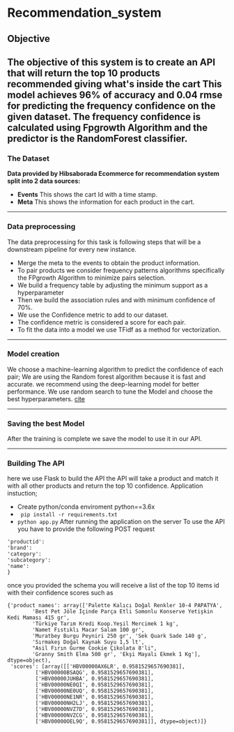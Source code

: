 # Recommendation_system
## Objective 
The objective of this system is to create an API that will return the top 10 products recommended giving what's inside the cart This model achieves 96% of accuracy and 0.04 rmse for predicting the frequency confidence on the given dataset. 
The frequency confidence is calculated using Fpgrowth Algorithm and the predictor is the RandomForest classifier.
----------------------------
### The Dataset 
__Data provided by Hibsaborada Ecommerce for recommendation system split into 2 data sources:__
- __Events__ This shows the cart Id with a time stamp.
- __Meta__ This shows the information for each product in the cart. 
_________________________
### Data preprocessing 
The data preprocessing for this task is following steps that will be a downstream pipeline for every new instance. 
- Merge the meta to the events to obtain the product information. 
- To pair products we consider frequency patterns algorithms specifically the FPgrowth Algorithm to minimize pairs selection.
- We build a frequency table by adjusting the minimum support as a hyperparameter 
- Then we build the association rules and with minimum confidence of 70%. 
- We use the Confidence metric to add to our dataset. 
- The confidence metric is considered a score for each pair.
- To fit the data into a model we use TFidf as a method for vectorization. 
_________________________
### Model creation 
We choose a machine-learning algorithm to predict the confidence of each pair; We are using the Random forest algorithm because it is fast and accurate. we recommend using the deep-learning model for better performance. 
We use random search to tune the Model and choose the best hyperparameters. [cite](https://towardsdatascience.com/hyperparameter-tuning-the-random-forest-in-python-using-scikit-learn-28d2aa77dd74)
_________________________
### Saving the best Model
After the training is complete we save the model to use it in our API. 
____________________________
### Building The API 
here we use Flask to build the API the API will take a product and match it with all other products and return the top 10 confidence. 
Application instuction;
- Create python/conda enviroment python==3.6x
- ``` pip install -r requirements.txt```
- ```python app.py```
After running the application on the server
To use the API you have to provide the following POST request 
```{
'productid':
'brand':
'category':
'subcategory':
'name':
}
```
once you provided the schema you will receive a list of the top 10 items id with their confidence scores such as 
```
{'product names': array(['Palette Kalıcı Doğal Renkler 10-4 PAPATYA',
        'Best Pet Jöle İçinde Parça Etli Somonlu Konserve Yetişkin Kedi Maması 415 gr',
        'Türkiye Tarım Kredi Koop.Yeşil Mercimek 1 kg',
        'Namet Fıstıklı Macar Salam 100 gr',
        'Muratbey Burgu Peyniri 250 gr', 'Sek Quark Sade 140 g',
        'Sırmakeş Doğal Kaynak Suyu 1,5 lt',
        "Asil Fırın Gurme Cookie Çikolata 8'li",
        'Granny Smith Elma 500 gr', 'Ekşi Mayalı Ekmek 1 Kg'], dtype=object),
 'scores': [array([['HBV00000AX6LR', 0.9581529657690381],
         ['HBV00000BSAQG', 0.9581529657690381],
         ['HBV00000JUHBA', 0.9581529657690381],
         ['HBV00000NE0QI', 0.9581529657690381],
         ['HBV00000NE0UQ', 0.9581529657690381],
         ['HBV00000NE1NR', 0.9581529657690381],
         ['HBV00000NH2LJ', 0.9581529657690381],
         ['HBV00000NVZ7D', 0.9581529657690381],
         ['HBV00000NVZCG', 0.9581529657690381],
         ['HBV00000OEL9Q', 0.9581529657690381]], dtype=object)]}
```
